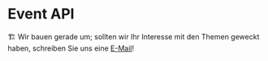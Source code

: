 # Event API

🏗 Wir bauen gerade um; sollten wir Ihr Interesse mit den Themen geweckt haben,
schreiben Sie uns eine [E-Mail](mailto:hello@process-engine.io)!

